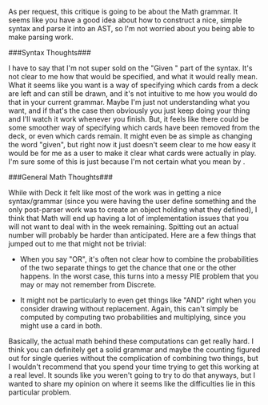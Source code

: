 As per request, this critique is going to be about the Math grammar. It seems like you
have a good idea about how to construct a nice, simple syntax and parse it into an AST,
so I'm not worried about you being able to make parsing work.

###Syntax Thoughts###

I have to say that I'm not super sold on the "Given <data>" part of the syntax. It's
not clear to me how that would be specified, and what it would really mean. What it
seems like you want is a way of specifying which cards from a deck are left and can
still be drawn, and it's not intuitive to me how you would do that in your current
grammar. Maybe I'm just not understanding what you want, and if that's the case then
obviously you just keep doing your thing and I'll watch it work whenever you finish.
But, it feels like there could be some smoother way of specifying which cards have been
removed from the deck, or even which cards remain. It might even be as simple as
changing the word "given", but right now it just doesn't seem clear to me how easy it
would be for me as a user to make it clear what cards were actually in play. I'm sure
some of this is just because I'm not certain what you mean by <data>.

###General Math Thoughts###

While with Deck it felt like most of the work was in getting a nice syntax/grammar
(since you were having the user define something and the only post-parser work was to
create an object holding what they defined), I think that Math will end up having a
lot of implementation issues that you will not want to deal with in the week remaining.
Spitting out an actual number will probably be harder than anticipated. Here are a few
things that jumped out to me that might not be trivial:

  * When you say "OR", it's often not clear how to combine the probabilities of the two
separate things to get the chance that one or the other happens. In the worst case,
this turns into a messy PIE problem that you may or may not remember from Discrete.

  * It might not be particularly to even get things like "AND" right when you consider
  drawing without replacement. Again, this can't simply be computed by computing two
  probabilities and multiplying, since you might use a card in both.
  
Basically, the actual math behind these computations can get really hard. I think you
can definitely get a solid grammar and maybe the counting figured out for single queries
without the complication of combining two things, but I wouldn't recommend that you
spend your time trying to get this working at a real level. It sounds like you weren't
going to try to do that anyways, but I wanted to share my opinion on where it seems like
the difficulties lie in this particular problem.
